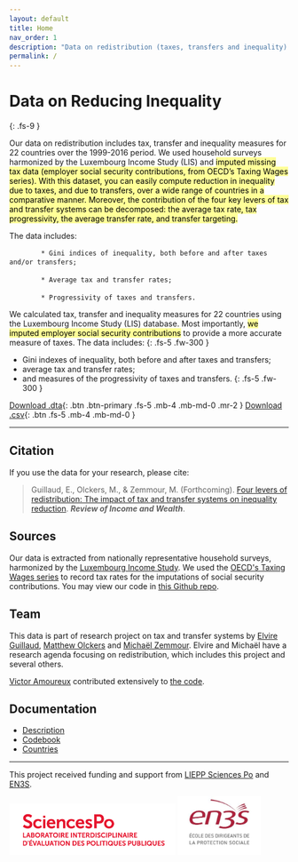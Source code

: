 ```yaml
---
layout: default
title: Home
nav_order: 1
description: "Data on redistribution (taxes, transfers and inequality) for social science researchers."
permalink: /
---
```


# Data on Reducing Inequality
{: .fs-9 }



Our data on redistribution includes tax, transfer and inequality measures for 22 countries over the 1999-2016 period. We used household surveys harmonized by the Luxembourg Income Study (LIS) and <mark style="background-color: #FFFF98">imputed missing tax data (employer social security contributions, from OECD’s Taxing Wages series). With this dataset, you can easily compute reduction in inequality due to taxes, and due to transfers, over a wide range of countries in a comparative manner. Moreover, the contribution of the four key levers of tax and transfer systems can be decomposed: the average tax rate, tax progressivity, the average transfer rate, and transfer targeting.

The data includes:

            * Gini indices of inequality, both before and after taxes and/or transfers;

            * Average tax and transfer rates;

            * Progressivity of taxes and transfers.



We calculated tax, transfer and inequality measures for 22 countries using the Luxembourg Income Study (LIS) database. Most importantly, <mark style="background-color: #FFFF98">we imputed employer social security contributions</mark> to provide a more accurate measure of taxes. The data includes:
{: .fs-5 .fw-300 }
- Gini indexes of inequality, both before and after taxes and transfers;
- average tax and transfer rates;
- and measures of the progressivity of taxes and transfers.
{: .fs-5 .fw-300 }

[Download .dta](public_data/redistribution_data.dta){: .btn .btn-primary .fs-5 .mb-4 .mb-md-0 .mr-2 } [Download .csv](public_data/redistribution_data.csv){: .btn .fs-5 .mb-4 .mb-md-0 }

---

<canvas id="Chart1"></canvas>
<script src="https://cdn.jsdelivr.net/npm/chart.js@2.8.0"></script>
<script>
var ctx = document.getElementById('Chart1').getContext('2d');
var Chart1 = new Chart(ctx, {
    type: 'bar',
    data: {
        labels: ['Israel','United States','Estonia','Spain','Greece','Australia','United Kingdom','Canada','Italy','Ireland','Germany','France','Austria','Luxembourg','Slovak Republic','Netherlands','Czech Republic','Finland','Denmark','Iceland','Norway','Sweden'],
        datasets: [{
                    label: 'Inequality after taxes and transfers',
                    data:[0.3928,0.3880,0.3597,0.3460,0.3453,0.3373,0.3351,0.3225,0.3225,0.3056,0.3000,0.2935,0.2861,0.2816,0.2721,0.2687,0.2665,0.2640,0.2573,0.2545,0.2500,0.2437],
                    hoverBackgroundColor:'rgba(153, 0, 0, 0.4)',
                    hoverBorderColor:'rgba(153, 0, 0, 1)',
                    borderWidth: 1},
                    {label: 'Reduction in inequality due to redistribution',
                    data:[0.0797,0.0678,0.0704,0.0745,0.0576,0.0876,0.1336,0.0794,0.0760,0.1579,0.1012,0.1146,0.0856,0.0786,0.0587,0.0935,0.0841,0.1093,0.0936,0.0776,0.0850,0.1186],
                    backgroundColor:'rgba(189, 189, 189, 0.1)',
                    borderColor:'rgba(189, 189, 189, 1)',
                    hoverBackgroundColor:'rgba(255, 99, 132, 0.2)',
                    hoverBorderColor:'rgba(255, 99, 132, 1)',
                    borderWidth: 1}]
    },
    options: {
        scales: {
            minBarLength: 100,
            xAxes: [{
              stacked: true
              }],
            yAxes: [{
                ticks: {
                    beginAtZero: true
                },
                stacked: true
            }]
        }
    }
});
</script>

## Citation

If you use the data for your research, please cite:

> Guillaud, E., Olckers, M., & Zemmour, M. (Forthcoming). [Four levers of redistribution: The impact of tax and transfer systems on inequality reduction](https://rdcu.be/bgJQs). ***Review of Income and Wealth***.

## Sources

Our data is extracted from nationally representative household surveys, harmonized by the [Luxembourg Income Study](https://www.lisdatacenter.org). We used the [OECD's Taxing Wages series](https://www.oecd.org/tax/taxing-wages-20725124.htm) to record tax rates for the imputations of social security contributions. You may view our code in [this Github repo](https://github.com/matthewolckers/lis-tax-transfer).

## Team

This data is part of research project on tax and transfer systems by [Elvire Guillaud](https://sites.google.com/site/elvireguillaud/), [Matthew Olckers](http://www.matthewolckers.com/) and [Michaël Zemmour](https://sites.google.com/site/mzemmour/home). Elvire and Michaël have a research agenda focusing on redistribution, which includes this project and several others.

[Victor Amoureux](https://fr.linkedin.com/in/victor-amoureux-54579194) contributed extensively to [the code](https://github.com/matthewolckers/lis-tax-transfer).


## Documentation

- [Description](description.md)
- [Codebook](codebook.md)
- [Countries](countries.md)

---

This project received funding and support from [LIEPP Sciences Po](https://www.sciencespo.fr/liepp/en) and [EN3S](https://en3s.fr/en/).

<a href="https://www.sciencespo.fr/liepp/en"><img src="assets/img/liepp.png" alt="LIEPP" title="Sciences Po, Le Laboratoire Interdisciplinaire d'Evaluation des Politiques Publiques" width="300" margin-left="auto" margin-right="auto" display="block" /></a> <a href="https://en3s.fr/en/"><img src="assets/img/en3s-web.jpg" alt="EN3S" title="L'Ecole nationale supérieure de Sécurité sociale" width="150" margin-left="auto" margin-right="auto" display="block" /></a>
